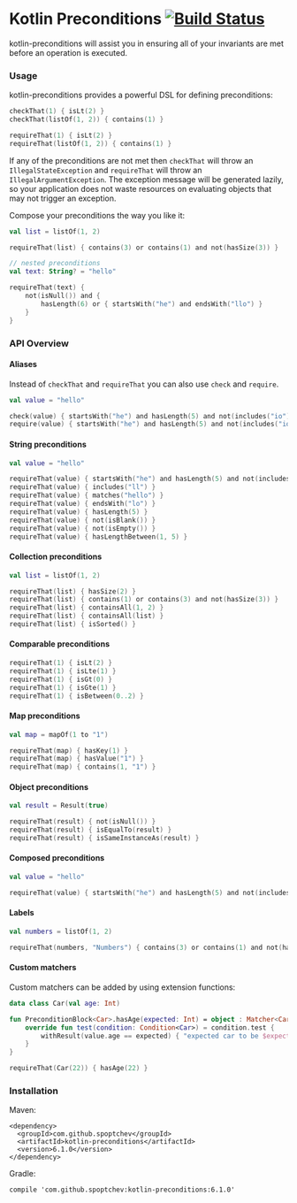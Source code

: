 # Kotlin Preconditions [![Build Status](https://travis-ci.org/spoptchev/kotlin-preconditions.svg?branch=master)](https://travis-ci.org/spoptchev/kotlin-preconditions)

kotlin-preconditions will assist you in ensuring all of your invariants are met
before an operation is executed.

### Usage

kotlin-preconditions provides a powerful DSL for defining preconditions:

```kotlin
checkThat(1) { isLt(2) }
checkThat(listOf(1, 2)) { contains(1) }

requireThat(1) { isLt(2) }
requireThat(listOf(1, 2)) { contains(1) }

```

If any of the preconditions are not met then `checkThat` will throw an
`IllegalStateException` and `requireThat` will throw an `IllegalArgumentException`.
The exception message will be generated lazily, so your application does
not waste resources on evaluating objects that may not trigger an exception.

Compose your preconditions the way you like it:

```kotlin
val list = listOf(1, 2)

requireThat(list) { contains(3) or contains(1) and not(hasSize(3)) }

// nested preconditions
val text: String? = "hello"

requireThat(text) {
    not(isNull()) and {
        hasLength(6) or { startsWith("he") and endsWith("llo") }
    }
}
```

### API Overview

#### Aliases

Instead of `checkThat` and `requireThat` you can also use `check` and `require`.

```kotlin
val value = "hello"

check(value) { startsWith("he") and hasLength(5) and not(includes("io")) }
require(value) { startsWith("he") and hasLength(5) and not(includes("io")) }
```

#### String preconditions

```kotlin
val value = "hello"

requireThat(value) { startsWith("he") and hasLength(5) and not(includes("io")) }
requireThat(value) { includes("ll") }
requireThat(value) { matches("hello") }
requireThat(value) { endsWith("lo") }
requireThat(value) { hasLength(5) }
requireThat(value) { not(isBlank()) }
requireThat(value) { not(isEmpty()) }
requireThat(value) { hasLengthBetween(1, 5) }
```

#### Collection preconditions

```kotlin
val list = listOf(1, 2)

requireThat(list) { hasSize(2) }
requireThat(list) { contains(1) or contains(3) and not(hasSize(3)) }
requireThat(list) { containsAll(1, 2) }
requireThat(list) { containsAll(list) }
requireThat(list) { isSorted() }
```

#### Comparable preconditions

```kotlin
requireThat(1) { isLt(2) }
requireThat(1) { isLte(1) }
requireThat(1) { isGt(0) }
requireThat(1) { isGte(1) }
requireThat(1) { isBetween(0..2) }
```

#### Map preconditions

```kotlin
val map = mapOf(1 to "1")

requireThat(map) { hasKey(1) }
requireThat(map) { hasValue("1") }
requireThat(map) { contains(1, "1") }
```

#### Object preconditions

```kotlin
val result = Result(true)

requireThat(result) { not(isNull()) }
requireThat(result) { isEqualTo(result) }
requireThat(result) { isSameInstanceAs(result) }
```

#### Composed preconditions

```kotlin
val value = "hello"

requireThat(value) { startsWith("he") and hasLength(5) and not(includes("io")) }
```

#### Labels

```kotlin
val numbers = listOf(1, 2)

requireThat(numbers, "Numbers") { contains(3) or contains(1) and not(hasSize(3)) }
```

#### Custom matchers

Custom matchers can be added by using extension functions:

```kotlin
data class Car(val age: Int)

fun PreconditionBlock<Car>.hasAge(expected: Int) = object : Matcher<Car>() {
    override fun test(condition: Condition<Car>) = condition.test {
        withResult(value.age == expected) { "expected car to be $expected years old, but was ${value.age}" }
    }
}

requireThat(Car(22)) { hasAge(22) }
```

### Installation

Maven:

```
<dependency>
  <groupId>com.github.spoptchev</groupId>
  <artifactId>kotlin-preconditions</artifactId>
  <version>6.1.0</version>
</dependency>
```

Gradle:

```
compile 'com.github.spoptchev:kotlin-preconditions:6.1.0'
```

